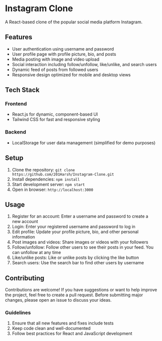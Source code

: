 # Instagram Clone

A React-based clone of the popular social media platform Instagram.

## Features

- User authentication using username and password
- User profile page with profile picture, bio, and posts
- Media posting with image and video upload
- Social interaction including follow/unfollow, like/unlike, and search users
- Dynamic feed of posts from followed users
- Responsive design optimized for mobile and desktop views

## Tech Stack

### Frontend

- React.js for dynamic, component-based UI
- Tailwind CSS for fast and responsive styling

### Backend

- LocalStorage for user data management (simplified for demo purposes)

## Setup

1. Clone the repository: `git clone https://github.com/201Harsh/Instagram-Clone.git`
2. Install dependencies: `npm install`
3. Start development server: `npm start`
4. Open in browser: `http://localhost:3000`

## Usage

1. Register for an account: Enter a username and password to create a new account
2. Login: Enter your registered username and password to log in
3. Edit profile: Update your profile picture, bio, and other personal information
4. Post images and videos: Share images or videos with your followers
5. Follow/unfollow: Follow other users to see their posts in your feed. You can unfollow at any time
6. Like/unlike posts: Like or unlike posts by clicking the like button
7. Search users: Use the search bar to find other users by username

## Contributing

Contributions are welcome! If you have suggestions or want to help improve the project, feel free to create a pull request. Before submitting major changes, please open an issue to discuss your ideas.

### Guidelines

1. Ensure that all new features and fixes include tests
2. Keep code clean and well-documented
3. Follow best practices for React and JavaScript development
